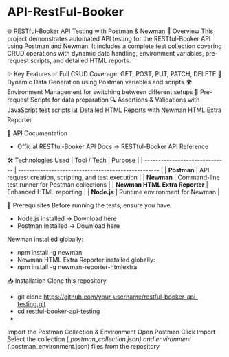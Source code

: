 # API-RestFul-Booker
🌐 RESTful-Booker API Testing with Postman & Newman
📖 Overview
This project demonstrates automated API testing for the RESTful-Booker API using Postman and Newman.
It includes a complete test collection covering CRUD operations with dynamic data handling, environment variables, pre-request scripts, and detailed HTML reports.

✨ Key Features
✅ Full CRUD Coverage: GET, POST, PUT, PATCH, DELETE
🔄 Dynamic Data Generation using Postman variables and scripts
🌍 Environment Management for switching between different setups
📝 Pre-request Scripts for data preparation
🔍 Assertions & Validations with JavaScript test scripts
📊 Detailed HTML Reports with Newman HTML Extra Reporter

📄 API Documentation
- Official RESTful-Booker API Docs → RESTful-Booker API Reference
  
🛠 Technologies Used
| Tool / Tech                    | Purpose                                             |
| ------------------------------ | --------------------------------------------------- |
| **Postman**                    | API request creation, scripting, and test execution |
| **Newman**                     | Command-line test runner for Postman collections    |
| **Newman HTML Extra Reporter** | Enhanced HTML reporting                             |
| **Node.js**                    | Runtime environment for Newman                      |

📌 Prerequisites
Before running the tests, ensure you have:
- Node.js installed → Download here
- Postman installed → Download here

Newman installed globally:
- npm install -g newman
- Newman HTML Extra Reporter installed globally:
- npm install -g newman-reporter-htmlextra
  
📥 Installation
Clone this repository
- git clone https://github.com/your-username/restful-booker-api-testing.git
- cd restful-booker-api-testing
- 
Import the Postman Collection & Environment
Open Postman
Click Import
Select the collection (*.postman_collection.json) and environment (*.postman_environment.json) files from the repository





